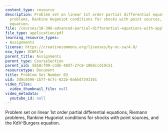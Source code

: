 ```yaml
---
content_type: resource
description: Problem set on linear 1st order partial differential equations, Riemann
  problems, Rankine Hugoniot conditions for shocks with point sources, and the KdV-Burgers
  equation.
file: /courses/18-306-advanced-partial-differential-equations-with-applications-fall-2009/3d8c65961b776c7c822b0a65d7343161_MIT18_306f09_pset03_ProblemSet200903.pdf
file_type: application/pdf
learning_resource_types:
- Assignments
license: https://creativecommons.org/licenses/by-nc-sa/4.0/
ocw_type: OCWFile
parent_title: Assignments
parent_type: CourseSection
parent_uid: 58b8cf09-cddb-40d7-27c8-1068ccd19c51
resourcetype: Document
title: Problem Set Number 03
uid: 3d8c6596-1b77-6c7c-822b-0a65d7343161
video_files:
  video_thumbnail_file: null
video_metadata:
  youtube_id: null
---
```

Problem set on linear 1st order partial differential equations, Riemann problems, Rankine Hugoniot conditions for shocks with point sources, and the KdV-Burgers equation.